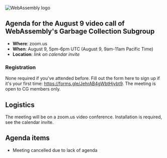 ![WebAssembly logo](/images/WebAssembly.png)

## Agenda for the August 9 video call of WebAssembly's Garbage Collection Subgroup

- **Where**: zoom.us
- **When**: August 9, 5pm-6pm UTC (August 9, 9am-11am Pacific Time)
- **Location**: *link on calendar invite*

### Registration

None required if you've attended before. Fill out the form here to sign up if
it's your first time: https://forms.gle/JehrAB4gWbtHjybt9. The meeting is open
to CG members only.

## Logistics

The meeting will be on a zoom.us video conference.
Installation is required, see the calendar invite.

## Agenda items

- Meeting cancelled due to lack of agenda
